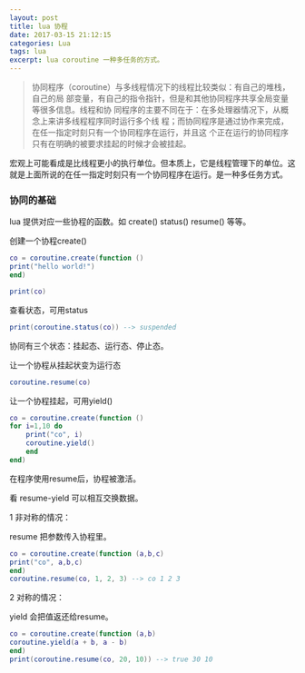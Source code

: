 ```yaml
---
layout: post
title: lua 协程
date: 2017-03-15 21:12:15
categories: Lua
tags: lua  
excerpt: lua coroutine 一种多任务的方式。
---
```


>协同程序（coroutine）与多线程情况下的线程比较类似：有自己的堆栈，自己的局
部变量，有自己的指令指针，但是和其他协同程序共享全局变量等很多信息。线程和协
同程序的主要不同在于：在多处理器情况下，从概念上来讲多线程程序同时运行多个线
程；而协同程序是通过协作来完成，在任一指定时刻只有一个协同程序在运行，并且这
个正在运行的协同程序只有在明确的被要求挂起的时候才会被挂起。

宏观上可能看成是比线程更小的执行单位。但本质上，它是线程管理下的单位。这就是上面所说的在任一指定时刻只有一个协同程序在运行。是一种多任务方式。

### 协同的基础

lua 提供对应一些协程的函数。如 create() status() resume() 等等。

创建一个协程create()

```lua
co = coroutine.create(function ()
print("hello world!")
end)

print(co) 
```

查看状态，可用status

```lua
print(coroutine.status(co)) --> suspended
```

协同有三个状态：挂起态、运行态、停止态。

让一个协程从挂起状变为运行态

```lua
coroutine.resume(co)
```

让一个协程挂起，可用yield()

```lua
co = coroutine.create(function ()
for i=1,10 do
	print("co", i)
	coroutine.yield()
	end
end)
```
在程序使用resume后，协程被激活。

看 resume-yield 可以相互交换数据。

1 非对称的情况：

resume 把参数传入协程里。

```lua
co = coroutine.create(function (a,b,c)
print("co", a,b,c)
end)
coroutine.resume(co, 1, 2, 3) --> co 1 2 3
```

2 对称的情况：

yield 会把值返还给resume。

```lua
co = coroutine.create(function (a,b)
coroutine.yield(a + b, a - b)
end)
print(coroutine.resume(co, 20, 10)) --> true 30 10
```